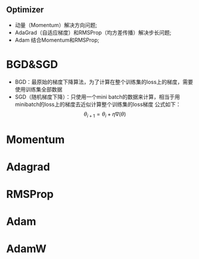 Optimizer
---
- 动量（Momentum）解决方向问题;
- AdaGrad（自适应梯度）和RMSProp（均方差传播）解决步长问题;
- Adam 结合Momentum和RMSProp;

# BGD&SGD
- BGD：最原始的梯度下降算法，为了计算在整个训练集的loss上的梯度，需要使用训练集全部数据
- SGD（随机梯度下降）：只使用一个mini batch的数据来计算，相当于用minibatch的loss上的梯度去近似计算整个训练集的loss梯度
公式如下：
$$
\theta_{i+1}=\theta_{i}+\eta\nabla(\theta)
$$

# Momentum

# Adagrad

# RMSProp

# Adam

# AdamW